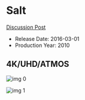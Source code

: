 # Salt

[Discussion Post](https://www.avsforum.com/threads/bass-eq-for-filtered-movies.2995212/post-58317086)

* Release Date: 2016-03-01
* Production Year: 2010

## 4K/UHD/ATMOS

![img 0](https://i.imgur.com/ywPCHlu.jpg)

![img 1](https://i.imgur.com/6Rum0NI.jpg)

